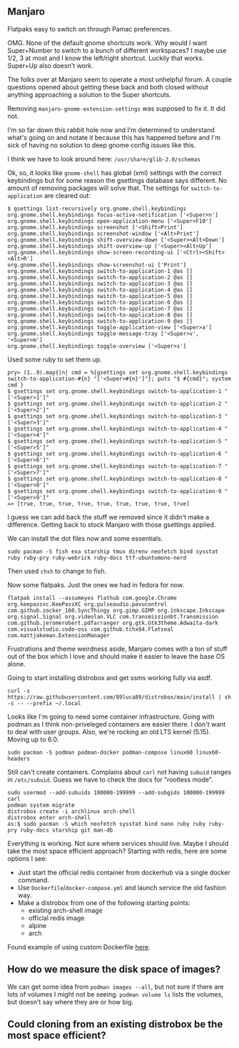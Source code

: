 ## Manjaro

Flatpaks easy to switch on through Pamac preferences.

OMG. None of the default gnome shortcuts work. Why would I want Super+Number to switch to a bunch of different workspaces? I maybe use 1/2, 3 at most and I know the left/right shortcut. Luckily that works. Super+Up also doesn't work.

The folks over at Manjaro seem to operate a most unhelpful forum. A couple questions opened about getting these back and both closed without anything approaching a solution to the Super shortcuts.

Removing `manjaro-gnome-extension-settings` was supposed to fix it. It did not.

I'm so far down this rabbit hole now and I'm determined to understand what's going on and notate it because this has happened before and I'm sick of having no solution to deep gnome config issues like this.

I think we have to look around here: `/usr/share/glib-2.0/schemas`

Ok, so, it looks like `gnome-shell` has global (xml) settings with the correct keybindings but for some reason the gsettings database says different. No amount of removing packages will solve that. The settings for `switch-to-application` are cleared out:

```
$ gsettings list-recursively org.gnome.shell.keybindings
org.gnome.shell.keybindings focus-active-notification ['<Super>n']
org.gnome.shell.keybindings open-application-menu ['<Super>F10']
org.gnome.shell.keybindings screenshot ['<Shift>Print']
org.gnome.shell.keybindings screenshot-window ['<Alt>Print']
org.gnome.shell.keybindings shift-overview-down ['<Super><Alt>Down']
org.gnome.shell.keybindings shift-overview-up ['<Super><Alt>Up']
org.gnome.shell.keybindings show-screen-recording-ui ['<Ctrl><Shift><Alt>R']
org.gnome.shell.keybindings show-screenshot-ui ['Print']
org.gnome.shell.keybindings switch-to-application-1 @as []
org.gnome.shell.keybindings switch-to-application-2 @as []
org.gnome.shell.keybindings switch-to-application-3 @as []
org.gnome.shell.keybindings switch-to-application-4 @as []
org.gnome.shell.keybindings switch-to-application-5 @as []
org.gnome.shell.keybindings switch-to-application-6 @as []
org.gnome.shell.keybindings switch-to-application-7 @as []
org.gnome.shell.keybindings switch-to-application-8 @as []
org.gnome.shell.keybindings switch-to-application-9 @as []
org.gnome.shell.keybindings toggle-application-view ['<Super>a']
org.gnome.shell.keybindings toggle-message-tray ['<Super>v', '<Super>m']
org.gnome.shell.keybindings toggle-overview ['<Super>s']
```

Used some ruby to set them up.

```
pry> (1..9).map{|n| cmd = %{gsettings set org.gnome.shell.keybindings switch-to-application-#{n} "['<Super>#{n}']"}; puts "$ #{cmd}"; system cmd }
$ gsettings set org.gnome.shell.keybindings switch-to-application-1 "['<Super>1']"
$ gsettings set org.gnome.shell.keybindings switch-to-application-2 "['<Super>2']"
$ gsettings set org.gnome.shell.keybindings switch-to-application-3 "['<Super>3']"
$ gsettings set org.gnome.shell.keybindings switch-to-application-4 "['<Super>4']"
$ gsettings set org.gnome.shell.keybindings switch-to-application-5 "['<Super>5']"
$ gsettings set org.gnome.shell.keybindings switch-to-application-6 "['<Super>6']"
$ gsettings set org.gnome.shell.keybindings switch-to-application-7 "['<Super>7']"
$ gsettings set org.gnome.shell.keybindings switch-to-application-8 "['<Super>8']"
$ gsettings set org.gnome.shell.keybindings switch-to-application-9 "['<Super>9']"
=> [true, true, true, true, true, true, true, true, true]
```

I guess we can add back the stuff we removed since it didn't make a difference. Getting back to stock Manjaro with those gsettings applied.

We can install the dot files now and some essentials.

```
sudo pacman -S fish exa starship tmux direnv neofetch bind sysstat ruby ruby-pry ruby-webrick ruby-docs ttf-ubuntumono-nerd
```

Then used `chsh` to change to fish.

Now some flatpaks. Just the ones we had in fedora for now.

```
flatpak install --assumeyes flathub com.google.Chrome org.keepassxc.KeePassXC org.pulseaudio.pavucontrol com.github.zocker_160.SyncThingy org.gimp.GIMP org.inkscape.Inkscape org.signal.Signal org.videolan.VLC com.transmissionbt.Transmission com.github.jeromerobert.pdfarranger org.gtk.Gtk3theme.Adwaita-dark com.visualstudio.code-oss com.github.tchx84.Flatseal com.mattjakeman.ExtensionManager
```

Frustrations and theme weirdness aside, Manjaro comes with a ton of stuff out of the box which I love and should make it easier to leave the base OS alone.

Going to start installing distrobox and get ssms working fully via asdf.

```
curl -s https://raw.githubusercontent.com/89luca89/distrobox/main/install | sh -s -- --prefix ~/.local
```

Looks like I'm going to need some container infrastructure. Going with podman as I think non-priveleged containers are easier there. I don't want to deal with user groups. Also, we're rocking an old LTS kernel (5.15). Moving up to 6.0.

```
sudo pacman -S podman podman-docker podman-compose linux60 linux60-headers
```

Still can't create containers. Complains about `carl` not having `subuid` ranges in `/etc/subuid`. Guess we have to check the docs for "rootless mode".

```
sudo usermod --add-subuids 100000-199999 --add-subgids 100000-199999 carl
podman system migrate
distrobox create -i archlinux arch-shell
distrobox enter arch-shell
as:$ sudo pacman -S which neofetch sysstat bind nano ruby ruby ruby-pry ruby-docs starship git man-db
```

Everything is working. Not sure where services should live. Maybe I should take the most space efficient approach? Starting with redis, here are some options I see:

* Just start the official redis container from dockerhub via a single docker command.
* Use `Dockerfile`/`docker-compose.yml` and launch service the old fashion way.
* Make a distrobox from one of the following starting points:
  * existing arch-shell image
  * official redis image
  * alpine
  * arch

Found example of using custom Dockerfile [here](https://github.com/89luca89/distrobox/blob/main/docs/distrobox_gentoo.md).

## How do we measure the disk space of images?

We can get some idea from `podman images --all`, but not sure if there are lots of volumes I might not be seeing. `podman volume ls` lists the volumes, but doesn't say where they are or how big.

## Could cloning from an existing distrobox be the most space efficient?
